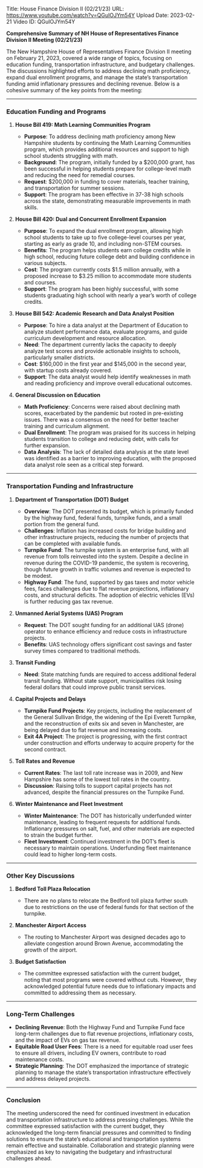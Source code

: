 Title: House Finance Division II (02/21/23)
URL: https://www.youtube.com/watch?v=QGuIOJYm54Y
Upload Date: 2023-02-21
Video ID: QGuIOJYm54Y

**Comprehensive Summary of NH House of Representatives Finance Division II Meeting (02/21/23)**

The New Hampshire House of Representatives Finance Division II meeting on February 21, 2023, covered a wide range of topics, focusing on education funding, transportation infrastructure, and budgetary challenges. The discussions highlighted efforts to address declining math proficiency, expand dual enrollment programs, and manage the state’s transportation funding amid inflationary pressures and declining revenue. Below is a cohesive summary of the key points from the meeting:

---

### **Education Funding and Programs**
1. **House Bill 419: Math Learning Communities Program**  
   - **Purpose**: To address declining math proficiency among New Hampshire students by continuing the Math Learning Communities program, which provides additional resources and support to high school students struggling with math.  
   - **Background**: The program, initially funded by a $200,000 grant, has been successful in helping students prepare for college-level math and reducing the need for remedial courses.  
   - **Request**: $200,000 in funding to cover materials, teacher training, and transportation for summer sessions.  
   - **Support**: The program has been effective in 37-38 high schools across the state, demonstrating measurable improvements in math skills.

2. **House Bill 420: Dual and Concurrent Enrollment Expansion**  
   - **Purpose**: To expand the dual enrollment program, allowing high school students to take up to five college-level courses per year, starting as early as grade 10, and including non-STEM courses.  
   - **Benefits**: The program helps students earn college credits while in high school, reducing future college debt and building confidence in various subjects.  
   - **Cost**: The program currently costs $1.5 million annually, with a proposed increase to $3.25 million to accommodate more students and courses.  
   - **Support**: The program has been highly successful, with some students graduating high school with nearly a year’s worth of college credits.

3. **House Bill 542: Academic Research and Data Analyst Position**  
   - **Purpose**: To hire a data analyst at the Department of Education to analyze student performance data, evaluate programs, and guide curriculum development and resource allocation.  
   - **Need**: The department currently lacks the capacity to deeply analyze test scores and provide actionable insights to schools, particularly smaller districts.  
   - **Cost**: $160,000 in the first year and $145,000 in the second year, with startup costs already covered.  
   - **Support**: The data analyst would help identify weaknesses in math and reading proficiency and improve overall educational outcomes.

4. **General Discussion on Education**  
   - **Math Proficiency**: Concerns were raised about declining math scores, exacerbated by the pandemic but rooted in pre-existing issues. There was a consensus on the need for better teacher training and curriculum alignment.  
   - **Dual Enrollment**: The program was praised for its success in helping students transition to college and reducing debt, with calls for further expansion.  
   - **Data Analysis**: The lack of detailed data analysis at the state level was identified as a barrier to improving education, with the proposed data analyst role seen as a critical step forward.

---

### **Transportation Funding and Infrastructure**
1. **Department of Transportation (DOT) Budget**  
   - **Overview**: The DOT presented its budget, which is primarily funded by the highway fund, federal funds, turnpike funds, and a small portion from the general fund.  
   - **Challenges**: Inflation has increased costs for bridge building and other infrastructure projects, reducing the number of projects that can be completed with available funds.  
   - **Turnpike Fund**: The turnpike system is an enterprise fund, with all revenue from tolls reinvested into the system. Despite a decline in revenue during the COVID-19 pandemic, the system is recovering, though future growth in traffic volumes and revenue is expected to be modest.  
   - **Highway Fund**: The fund, supported by gas taxes and motor vehicle fees, faces challenges due to flat revenue projections, inflationary costs, and structural deficits. The adoption of electric vehicles (EVs) is further reducing gas tax revenue.

2. **Unmanned Aerial Systems (UAS) Program**  
   - **Request**: The DOT sought funding for an additional UAS (drone) operator to enhance efficiency and reduce costs in infrastructure projects.  
   - **Benefits**: UAS technology offers significant cost savings and faster survey times compared to traditional methods.

3. **Transit Funding**  
   - **Need**: State matching funds are required to access additional federal transit funding. Without state support, municipalities risk losing federal dollars that could improve public transit services.

4. **Capital Projects and Delays**  
   - **Turnpike Fund Projects**: Key projects, including the replacement of the General Sullivan Bridge, the widening of the Epi Everett Turnpike, and the reconstruction of exits six and seven in Manchester, are being delayed due to flat revenue and increasing costs.  
   - **Exit 4A Project**: The project is progressing, with the first contract under construction and efforts underway to acquire property for the second contract.

5. **Toll Rates and Revenue**  
   - **Current Rates**: The last toll rate increase was in 2009, and New Hampshire has some of the lowest toll rates in the country.  
   - **Discussion**: Raising tolls to support capital projects has not advanced, despite the financial pressures on the Turnpike Fund.

6. **Winter Maintenance and Fleet Investment**  
   - **Winter Maintenance**: The DOT has historically underfunded winter maintenance, leading to frequent requests for additional funds. Inflationary pressures on salt, fuel, and other materials are expected to strain the budget further.  
   - **Fleet Investment**: Continued investment in the DOT’s fleet is necessary to maintain operations. Underfunding fleet maintenance could lead to higher long-term costs.

---

### **Other Key Discussions**
1. **Bedford Toll Plaza Relocation**  
   - There are no plans to relocate the Bedford toll plaza further south due to restrictions on the use of federal funds for that section of the turnpike.

2. **Manchester Airport Access**  
   - The routing to Manchester Airport was designed decades ago to alleviate congestion around Brown Avenue, accommodating the growth of the airport.

3. **Budget Satisfaction**  
   - The committee expressed satisfaction with the current budget, noting that most programs were covered without cuts. However, they acknowledged potential future needs due to inflationary impacts and committed to addressing them as necessary.

---

### **Long-Term Challenges**
- **Declining Revenue**: Both the Highway Fund and Turnpike Fund face long-term challenges due to flat revenue projections, inflationary costs, and the impact of EVs on gas tax revenue.  
- **Equitable Road User Fees**: There is a need for equitable road user fees to ensure all drivers, including EV owners, contribute to road maintenance costs.  
- **Strategic Planning**: The DOT emphasized the importance of strategic planning to manage the state’s transportation infrastructure effectively and address delayed projects.

---

### **Conclusion**
The meeting underscored the need for continued investment in education and transportation infrastructure to address pressing challenges. While the committee expressed satisfaction with the current budget, they acknowledged the long-term financial pressures and committed to finding solutions to ensure the state’s educational and transportation systems remain effective and sustainable. Collaboration and strategic planning were emphasized as key to navigating the budgetary and infrastructural challenges ahead.